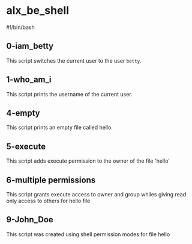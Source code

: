 # alx_be_shell

#!/bin/bash

## 0-iam_betty
This script switches the current user to the user `betty`.

## 1-who_am_i
This script prints the username of the current user.

## 4-empty
This script prints an empty file called hello.

## 5-execute
This script adds execute permission to the owner of the file 'hello'

## 6-multiple permissions
This script grants execute access to owner and group whiles giving read only access to others for hello file

## 9-John_Doe
This script was created using shell permission modes for file hello 
